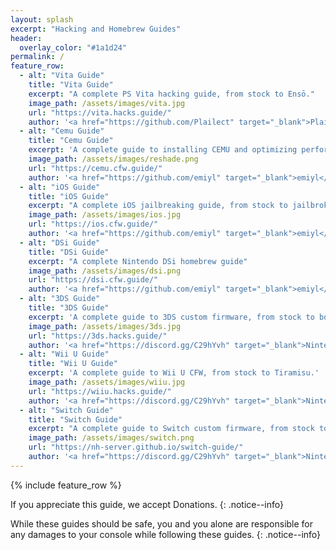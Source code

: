 ```yaml
---
layout: splash
excerpt: "Hacking and Homebrew Guides"
header:
  overlay_color: "#1a1d24"
permalink: /
feature_row:
  - alt: "Vita Guide"
    title: "Vita Guide"
    excerpt: "A complete PS Vita hacking guide, from stock to Ensō."
    image_path: /assets/images/vita.jpg
    url: "https://vita.hacks.guide/"
    author: '<a href="https://github.com/Plailect" target="_blank">Plailect</a> and <a href="https://github.com/emiyl" target="_blank">emiyl</a>'
  - alt: "Cemu Guide"
    title: "Cemu Guide"
    excerpt: 'A complete guide to installing CEMU and optimizing performance.'
    image_path: /assets/images/reshade.png
    url: "https://cemu.cfw.guide/"
    author: '<a href="https://github.com/emiyl" target="_blank">emiyl</a>'
  - alt: "iOS Guide"
    title: "iOS Guide"
    excerpt: "A complete iOS jailbreaking guide, from stock to jailbroken."
    image_path: /assets/images/ios.jpg
    url: "https://ios.cfw.guide/"
    author: '<a href="https://github.com/emiyl" target="_blank">emiyl</a> and <a href="https://ios.cfw.guide/credits" target="_blank">Team</a>'
  - alt: "DSi Guide"
    title: "DSi Guide"
    excerpt: "A complete Nintendo DSi homebrew guide"
    image_path: /assets/images/dsi.png
    url: "https://dsi.cfw.guide/"
    author: '<a href="https://github.com/emiyl" target="_blank">emiyl</a> and <a href="https://discord.gg/yD3spjv" target="_blank">DS(i) Mode Hacking</a>'
  - alt: "3DS Guide"
    title: "3DS Guide"
    excerpt: 'A complete guide to 3DS custom firmware, from stock to boot9strap.'
    image_path: /assets/images/3ds.jpg
    url: "https://3ds.hacks.guide/"
    author: '<a href="https://discord.gg/C29hYvh" target="_blank">Nintendo Homebrew</a>'
  - alt: "Wii U Guide"
    title: "Wii U Guide"
    excerpt: 'A complete guide to Wii U CFW, from stock to Tiramisu.'
    image_path: /assets/images/wiiu.jpg
    url: "https://wiiu.hacks.guide/"
    author: '<a href="https://discord.gg/C29hYvh" target="_blank">Nintendo Homebrew</a>'
  - alt: "Switch Guide"
    title: "Switch Guide"
    excerpt: "A complete guide to Switch custom firmware, from stock to Atmosphere."
    image_path: /assets/images/switch.png
    url: "https://nh-server.github.io/switch-guide/"
    author: '<a href="https://discord.gg/C29hYvh" target="_blank">Nintendo Homebrew</a>'
---
```


{% include feature_row %}

If you appreciate this guide, we accept <a href="donations" style="text-decoration: none !important;">Donations</a>.
{: .notice--info}

While these guides should be safe, you and you alone are responsible for any damages to your console while following these guides.
{: .notice--info}
